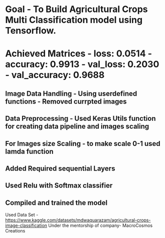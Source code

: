 # Goal - To Build Agricultural Crops Multi Classification model using Tensorflow.

# Achieved  Matrices - loss: 0.0514 - accuracy: 0.9913 - val_loss: 0.2030 - val_accuracy: 0.9688

## Image Data Handling - Using userdefined functions - Removed currpted images 
## Data Preprocessing - Used Keras Utils function for creating data pipeline and images scaling 
## For Images size Scaling - to make scale 0-1 used lamda function
## Added Required sequential Layers
## Used Relu with Softmax classifier
## Compiled and trained the model

Used Data Set - https://www.kaggle.com/datasets/mdwaquarazam/agricultural-crops-image-classification
Under the mentorship of company- MacroCosmos Creations

 
